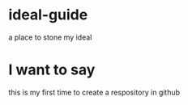 # ideal-guide
a place to stone my ideal

# I want to say
this is my first time to create a respository in github
